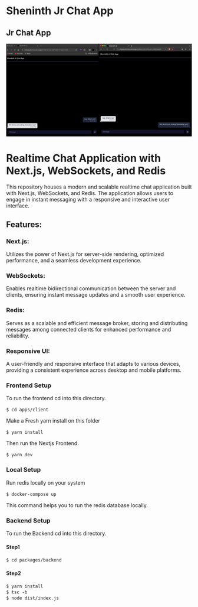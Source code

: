 # Sheninth Jr Chat App

## Jr Chat App

![Alt Text](/sample.png)


# Realtime Chat Application with Next.js, WebSockets, and Redis

This repository houses a modern and scalable realtime chat application built with Next.js, WebSockets, and Redis. The application allows users to engage in instant messaging with a responsive and interactive user interface.

## Features:

### Next.js: 
Utilizes the power of Next.js for server-side rendering, optimized performance, and a seamless development experience.

### WebSockets: 
Enables realtime bidirectional communication between the server and clients, ensuring instant message updates and a smooth user experience.

### Redis: 
Serves as a scalable and efficient message broker, storing and distributing messages among connected clients for enhanced performance and reliability.

### Responsive UI: 
A user-friendly and responsive interface that adapts to various devices, providing a consistent experience across desktop and mobile platforms.

### Frontend Setup

To run the frontend cd into this directory.

```
$ cd apps/client
```

Make a Fresh yarn install on this folder

```
$ yarn install
```

Then run the Nextjs Frontend.

```
$ yarn dev
```

### Local Setup

Run redis locally on your system

```
$ docker-compose up
```

This command helps you to run the redis database locally.

### Backend Setup

To run the Backend cd into this directory.

#### Step1

```
$ cd packages/backend
```

#### Step2

```
$ yarn install
$ tsc -b
$ node dist/index.js
```
